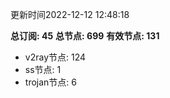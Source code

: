 更新时间2022-12-12 12:48:18

**总订阅: 45**
**总节点: 699**
**有效节点: 131**
- v2ray节点: 124
- ss节点: 1
- trojan节点: 6
